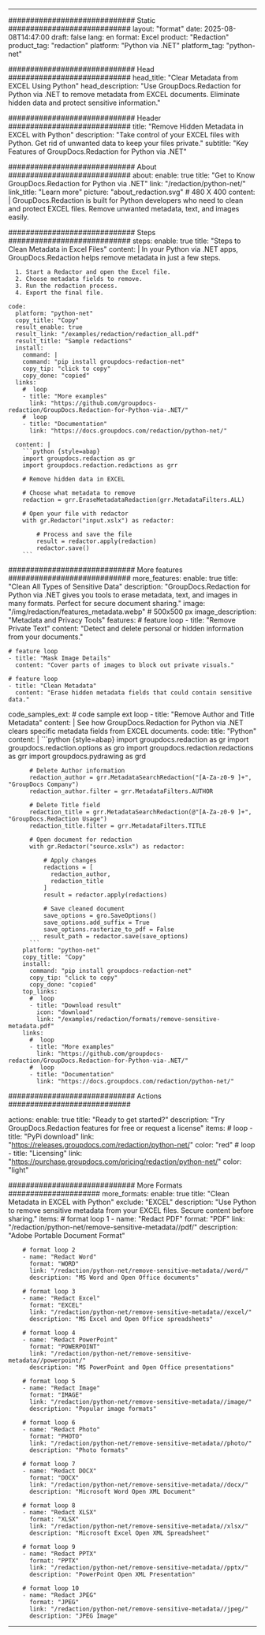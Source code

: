 
---
############################# Static ############################
layout: "format"
date:  2025-08-08T14:47:00
draft: false
lang: en
format: Excel
product: "Redaction"
product_tag: "redaction"
platform: "Python via .NET"
platform_tag: "python-net"

############################# Head ############################
head_title: "Clear Metadata from EXCEL Using Python"
head_description: "Use GroupDocs.Redaction for Python via .NET to remove metadata from EXCEL documents. Eliminate hidden data and protect sensitive information."

############################# Header ############################
title: "Remove Hidden Metadata in EXCEL with Python" 
description: "Take control of your EXCEL files with Python. Get rid of unwanted data to keep your files private."
subtitle: "Key Features of GroupDocs.Redaction for Python via .NET" 

############################# About ############################
about:
    enable: true
    title: "Get to Know GroupDocs.Redaction for Python via .NET"
    link: "/redaction/python-net/"
    link_title: "Learn more"
    picture: "about_redaction.svg" # 480 X 400
    content: |
       GroupDocs.Redaction is built for Python developers who need to clean and protect EXCEL files. Remove unwanted metadata, text, and images easily.

############################# Steps ############################
steps:
    enable: true
    title: "Steps to Clean Metadata in Excel Files"
    content: |
      In your Python via .NET apps, GroupDocs.Redaction helps remove metadata in just a few steps.
      
      1. Start a Redactor and open the Excel file.
      2. Choose metadata fields to remove.
      3. Run the redaction process.
      4. Export the final file.
   
    code:
      platform: "python-net"
      copy_title: "Copy"
      result_enable: true
      result_link: "/examples/redaction/redaction_all.pdf"
      result_title: "Sample redactions"
      install:
        command: |
        command: "pip install groupdocs-redaction-net"
        copy_tip: "click to copy"
        copy_done: "copied"
      links:
        #  loop
        - title: "More examples"
          link: "https://github.com/groupdocs-redaction/GroupDocs.Redaction-for-Python-via-.NET/"
        #  loop
        - title: "Documentation"
          link: "https://docs.groupdocs.com/redaction/python-net/"
          
      content: |
        ```python {style=abap}
        import groupdocs.redaction as gr
        import groupdocs.redaction.redactions as grr

        # Remove hidden data in EXCEL

        # Choose what metadata to remove
        redaction = grr.EraseMetadataRedaction(grr.MetadataFilters.ALL)

        # Open your file with redactor
        with gr.Redactor("input.xslx") as redactor:

            # Process and save the file
            result = redactor.apply(redaction)
            redactor.save()
        ```            


############################# More features ############################
more_features:
  enable: true
  title: "Clean All Types of Sensitive Data"
  description: "GroupDocs.Redaction for Python via .NET gives you tools to erase metadata, text, and images in many formats. Perfect for secure document sharing."
  image: "/img/redaction/features_metadata.webp" # 500x500 px
  image_description: "Metadata and Privacy Tools"
  features:
    # feature loop
    - title: "Remove Private Text"
      content: "Detect and delete personal or hidden information from your documents."

    # feature loop
    - title: "Mask Image Details"
      content: "Cover parts of images to block out private visuals."

    # feature loop
    - title: "Clean Metadata"
      content: "Erase hidden metadata fields that could contain sensitive data."
      
  code_samples_ext:
    # code sample ext loop
    - title: "Remove Author and Title Metadata"
      content: |
        See how GroupDocs.Redaction for Python via .NET clears specific metadata fields from EXCEL documents.
      code:
        title: "Python"
        content: |
          ```python {style=abap}
          import groupdocs.redaction as gr
          import groupdocs.redaction.options as gro
          import groupdocs.redaction.redactions as grr
          import groupdocs.pydrawing as grd

          # Delete Author information
          redaction_author = grr.MetadataSearchRedaction("[A-Za-z0-9 ]+", "GroupDocs Company")
          redaction_author.filter = grr.MetadataFilters.AUTHOR

          # Delete Title field
          redaction_title = grr.MetadataSearchRedaction(@"[A-Za-z0-9 ]+", "GroupDocs.Redaction Usage")
          redaction_title.filter = grr.MetadataFilters.TITLE

          # Open document for redaction
          with gr.Redactor("source.xslx") as redactor:

              # Apply changes
              redactions = [
                redaction_author,
                redaction_title
              ]
              result = redactor.apply(redactions)

              # Save cleaned document
              save_options = gro.SaveOptions()
              save_options.add_suffix = True
              save_options.rasterize_to_pdf = False
              result_path = redactor.save(save_options)
          ```
        platform: "python-net"
        copy_title: "Copy"
        install:
          command: "pip install groupdocs-redaction-net"
          copy_tip: "click to copy"
          copy_done: "copied"
        top_links:
          #  loop
          - title: "Download result"
            icon: "download"
            link: "/examples/redaction/formats/remove-sensitive-metadata.pdf"
        links:
          #  loop
          - title: "More examples"
            link: "https://github.com/groupdocs-redaction/GroupDocs.Redaction-for-Python-via-.NET/"
          #  loop
          - title: "Documentation"
            link: "https://docs.groupdocs.com/redaction/python-net/"


############################# Actions ############################

actions:
  enable: true
  title: "Ready to get started?"
  description: "Try GroupDocs.Redaction features for free or request a license"
  items:
    #  loop
    - title: "PyPi download"
      link: "https://releases.groupdocs.com/redaction/python-net/"
      color: "red"
        #  loop
    - title: "Licensing"
      link: "https://purchase.groupdocs.com/pricing/redaction/python-net/"
      color: "light"


############################# More Formats #####################
more_formats:
    enable: true
    title: "Clean Metadata in EXCEL with Python"
    exclude: "EXCEL"
    description: "Use Python to remove sensitive metadata from your EXCEL files. Secure content before sharing."
    items: 
        # format loop 1
        - name: "Redact PDF"
          format: "PDF"
          link: "/redaction/python-net/remove-sensitive-metadata//pdf/"
          description: "Adobe Portable Document Format"

        # format loop 2
        - name: "Redact Word"
          format: "WORD"
          link: "/redaction/python-net/remove-sensitive-metadata//word/"
          description: "MS Word and Open Office documents"
          
        # format loop 3
        - name: "Redact Excel"
          format: "EXCEL"
          link: "/redaction/python-net/remove-sensitive-metadata//excel/"
          description: "MS Excel and Open Office spreadsheets"

        # format loop 4
        - name: "Redact PowerPoint"
          format: "POWERPOINT"
          link: "/redaction/python-net/remove-sensitive-metadata//powerpoint/"
          description: "MS PowerPoint and Open Office presentations"

        # format loop 5
        - name: "Redact Image"
          format: "IMAGE"
          link: "/redaction/python-net/remove-sensitive-metadata//image/"
          description: "Popular image formats"

        # format loop 6
        - name: "Redact Photo"
          format: "PHOTO"
          link: "/redaction/python-net/remove-sensitive-metadata//photo/"
          description: "Photo formats"

        # format loop 7
        - name: "Redact DOCX"
          format: "DOCX"
          link: "/redaction/python-net/remove-sensitive-metadata//docx/"
          description: "Microsoft Word Open XML Document"
          
        # format loop 8
        - name: "Redact XLSX"
          format: "XLSX"
          link: "/redaction/python-net/remove-sensitive-metadata//xlsx/"
          description: "Microsoft Excel Open XML Spreadsheet"
          
        # format loop 9
        - name: "Redact PPTX"
          format: "PPTX"
          link: "/redaction/python-net/remove-sensitive-metadata//pptx/"
          description: "PowerPoint Open XML Presentation"

        # format loop 10
        - name: "Redact JPEG"
          format: "JPEG"
          link: "/redaction/python-net/remove-sensitive-metadata//jpeg/"
          description: "JPEG Image"


---